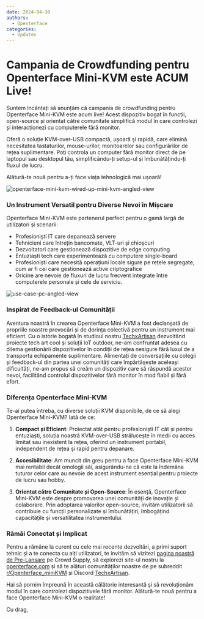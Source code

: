 ```yaml
---
date: 2024-04-30
authors:
  - Openterface
categories:
  - Updates
---
```

# Campania de Crowdfunding pentru Openterface Mini-KVM este ACUM Live!

Suntem încântați să anunțăm că campania de crowdfunding pentru Openterface Mini-KVM este acum live! Acest dispozitiv bogat în funcții, open-source și orientat către comunitate simplifică modul în care controlezi și interacționezi cu computerele fără monitor.

Oferă o soluție KVM-over-USB compactă, ușoară și rapidă, care elimină necesitatea tastaturilor, mouse-urilor, monitoarelor sau configurărilor de rețea suplimentare. Poți controla un computer fără monitor direct de pe laptopul sau desktopul tău, simplificându-ți setup-ul și îmbunătățindu-ți fluxul de lucru.

Alătură-te nouă pentru a-ți face viața tehnologică mai ușoară!

![openterface-mini-kvm-wired-up-mini-kvm-angled-view](https://www.crowdsupply.com/img/418f/c93dc838-7dbf-4281-b6e0-16f1bee6418f/openterface-mini-kvm-wired-up-mini-kvm-angled-view_jpg_gallery-lg.jpg)

### Un Instrument Versatil pentru Diverse Nevoi în Mișcare

Openterface Mini-KVM este partenerul perfect pentru o gamă largă de utilizatori și scenarii:

- Profesioniști IT care depanează servere
- Tehnicieni care întrețin bancomate, VLT-uri și chioșcuri
- Dezvoltatori care gestionează dispozitive de edge computing
- Entuziaști tech care experimentează cu computere single-board
- Profesioniști care necesită operațiuni locale sigure pe rețele segregate, cum ar fi cei care gestionează active criptografice
- Oricine are nevoie de fluxuri de lucru frecvent integrate între computerele personale și cele de serviciu.

![use-case-pc-angled-view](https://www.crowdsupply.com/img/4003/335f6301-8abd-4efd-9803-9c6f8c6d4003/use-case-pc-angled-view_jpg_gallery-lg.jpg)

### Inspirat de Feedback-ul Comunității

Aventura noastră în crearea Openterface Mini-KVM a fost declanșată de propriile noastre provocări și de dorința colectivă pentru un instrument mai eficient. Cu o istorie bogată în studioul nostru [TechxArtisan](https://techxartisan.com/en/) dezvoltând proiecte tech art cool și soluții IoT outdoor, ne-am confruntat adesea cu dilema gestionării dispozitivelor în condiții de rețea nesigure fără luxul de a transporta echipamente suplimentare. Alimentați de conversațiile cu colegii și feedback-ul din partea unei comunități care împărtășește aceleași dificultăți, ne-am propus să creăm un dispozitiv care să răspundă acestor nevoi, facilitând controlul dispozitivelor fără monitor în mod fiabil și fără efort.

### Diferența Openterface Mini-KVM

Te-ai putea întreba, cu diverse soluții KVM disponibile, de ce să alegi Openterface Mini-KVM? Iată de ce:

1. **Compact și Eficient**: Proiectat atât pentru profesioniști IT cât și pentru entuziaști, soluția noastră KVM-over-USB strălucește în medii cu acces limitat sau inexistent la rețea, oferind un instrument portabil, independent de rețea și rapid pentru depanare.
    
2. **Accesibilitate**: Am muncit din greu pentru a face Openterface Mini-KVM mai rentabil decât omologii săi, asigurându-ne că este la îndemâna tuturor celor care au nevoie de acest instrument esențial pentru proiecte de lucru sau hobby.
    
3. **Orientat către Comunitate și Open-Source**: În esență, Openterface Mini-KVM este despre promovarea unei comunități de inovație și colaborare. Prin adoptarea valorilor open-source, invităm utilizatorii să contribuie cu funcții personalizate și îmbunătățiri, îmbogățind capacitățile și versatilitatea instrumentului.

### Rămâi Conectat și Implicat

Pentru a rămâne la curent cu cele mai recente dezvoltări, a primi suport tehnic și a te conecta cu alți utilizatori, te invităm să vizitezi [pagina noastră de Pre-Lansare](https://www.crowdsupply.com/techxartisan/openterface-mini-kvm) pe Crowd Supply, să explorezi site-ul nostru la [openterface.com](/) și să te alături comunităților noastre de pe subreddit [r/Openterface_miniKVM](/reddit) și Discord [TechxArtisan](https://discord.com/invite/4khsrbGS).

Hai să pornim împreună în această călătorie interesantă și să revoluționăm modul în care controlezi dispozitivele fără monitor. Alătură-te nouă pentru a face Openterface Mini-KVM o realitate!

Cu drag,
